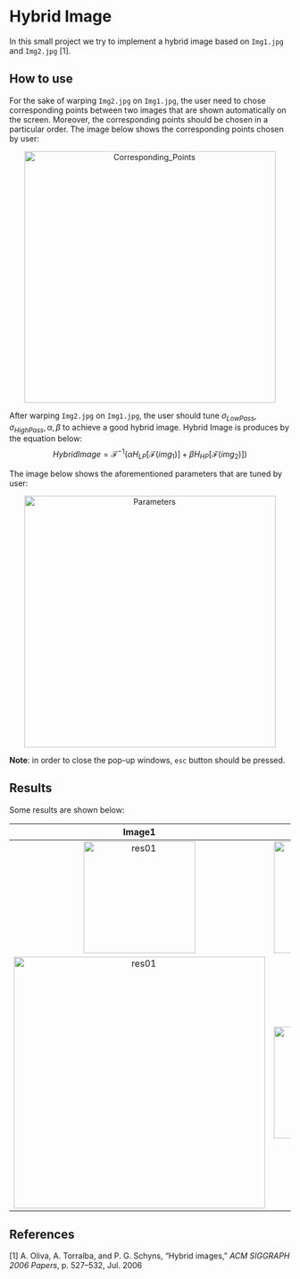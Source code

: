 # Hybrid Image
In this small project we try to implement a hybrid image based on `Img1.jpg` and `Img2.jpg` [1].

How to use
----------
For the sake of warping `Img2.jpg` on `Img1.jpg`, the user need to chose corresponding points between two images that are shown automatically on the screen. Moreover, the corresponding points should be chosen in a particular order. The image below shows the corresponding points chosen by user:
<p align="center">
<img width = "450" src="https://user-images.githubusercontent.com/46090276/206492667-96a1b72a-a8d6-41fa-9b80-07046839fdd5.JPG" alt="Corresponding_Points">
</p>

After warping `Img2.jpg` on `Img1.jpg`, the user should tune $\sigma_{LowPass}, \sigma_{HighPass}, \alpha, \beta$ to achieve a good hybrid image. Hybrid Image is produces by the equation below:
$$HybridImage = \mathscr{F}^{-1}(\alpha H_{LP}[\mathscr{F}(img_1)] + \beta H_{HP}[\mathscr{F}(img_2)])$$

The image below shows the aforementioned parameters that are tuned by user:
<p align="center">
<img width = "450" src="https://user-images.githubusercontent.com/46090276/206498910-13bb96cc-aae9-4e7b-9f30-52adc799f083.JPG" alt="Parameters">
</p>

**Note**: in order to close the pop-up windows, `esc` button should be pressed.

Results
----------
Some results are shown below:

Image1             |  Image 2 |  Result
:-------------------------:|:-------------------------:|:-------------------------:
<img width = "200" src="https://user-images.githubusercontent.com/46090276/206499760-9127ac61-cabc-4ff1-9d67-afafe81d5c27.jpg" alt="res01">  |  <img width = "200" src="https://user-images.githubusercontent.com/46090276/206499783-f48d3e7c-c325-4228-a913-ff2223cfa49f.jpg" alt="res02">   |   <img width = "200" src="https://user-images.githubusercontent.com/46090276/206500629-3f5997ae-1002-498e-8646-d76fe73aeedd.jpg" alt="res04">|
 <img width = "450" src="https://user-images.githubusercontent.com/46090276/206516761-1f3b3e25-4fbe-460a-b666-502d63f39ff8.png" alt="res01">| <img width = "200" src="https://user-images.githubusercontent.com/46090276/206517968-35be4b35-1fd8-48e6-b6c0-4b79aaad7e03.jpg" alt="res01"> |<img width = "450" src="https://user-images.githubusercontent.com/46090276/206516342-c1208e19-28ec-4b05-bb20-735205845c4e.jpg" alt="res01">




References
---------
[1] A. Oliva, A. Torralba, and P. G. Schyns, “Hybrid images,” *ACM SIGGRAPH 2006 Papers*, p. 527–532,
Jul. 2006
